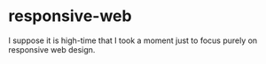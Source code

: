 # responsive-web
I suppose it is high-time that I took a moment just to focus purely on responsive web design.
